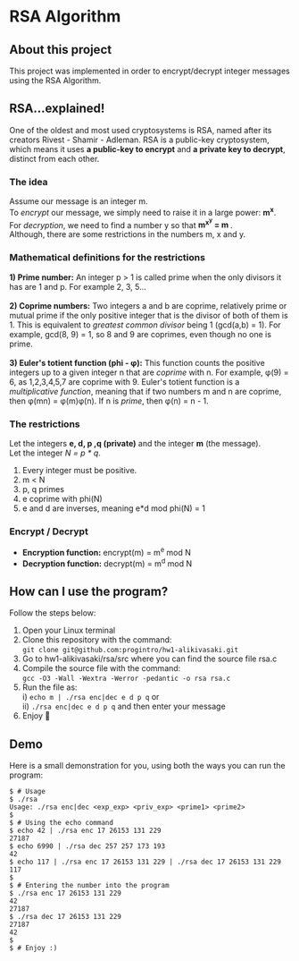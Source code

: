 # RSA Algorithm
## About this project
This project was implemented in order to encrypt/decrypt integer messages using the RSA Algorithm.

## RSA...explained!
One of the oldest and most used cryptosystems is RSA, named after its creators Rivest - Shamir - Adleman. 
RSA is a public-key cryptosystem, which means it uses <b>a public-key to encrypt</b> and <b>a private key to decrypt</b>, distinct from each other. </br>

### The idea
Assume our message is an integer m. </br>
To <i>encrypt</i> our message, we simply need to raise it in a large power: <b> m<sup>x</sup></b>. </br>
For <i>decryption</i>, we need to find a number y so that <b>m<sup>x<sup>y</sup></sup> = m </b>.  </br>
Although, there are some restrictions in the numbers m, x and y.

### Mathematical definitions for the restrictions
<b>1) Prime number:</b> An integer p > 1 is called prime when the only divisors it has are 1 and p. For example 2, 3, 5... </br></br>
<b>2) Coprime numbers:</b> Two integers a and b are coprime, relatively prime or mutual prime if the only positive integer that is the divisor of both of them is 1. This is equivalent to <i>greatest common divisor</i> being 1 (gcd(a,b) = 1). For example, gcd(8, 9) = 1, so 8 and 9 are coprimes, even though no one is prime.</br></br>
<b>3) Euler's totient function (phi - φ):</b> This function counts the positive integers up to a given integer n that are <i>coprime</i> with n. For example, φ(9) = 6, as 1,2,3,4,5,7 are coprime with 9. Euler's totient function is a <i>multiplicative function</i>, meaning that if two numbers m and n are coprime, then φ(mn) = φ(m)φ(n). If n is <i>prime</i>, then φ(n) = n - 1.
 
### The restrictions
Let the integers <b>e, d, p ,q (private)</b> and the integer <b>m</b> (the message). </br>
Let the integer <i>N = p * q</i>. </br>
1) Every integer must be positive. 
2) m < N
3) p, q primes
4) e coprime with phi(N)
5) e and d are inverses, meaning e*d mod phi(N) = 1

### Encrypt / Decrypt
- <b>Encryption function:</b> encrypt(m) = m<sup>e</sup> mod N
- <b>Decryption function:</b> decrypt(m) = m<sup>d</sup> mod N

## How can I use the program?
Follow the steps below: </br>
1) Open your Linux terminal
2) Clone this repository with the command: </br>
`git clone git@github.com:progintro/hw1-alikivasaki.git`
3) Go to hw1-alikivasaki/rsa/src where you can find the source file rsa.c
4) Compile the source file with the command: </br>
`gcc -O3 -Wall -Wextra -Werror -pedantic -o rsa rsa.c`
5) Run the file as: </br>
i) `echo m | ./rsa enc|dec e d p q` or </br>
ii) `./rsa enc|dec e d p q` and then enter your message
6) Enjoy 🙂

## Demo
Here is a small demonstration for you, using both the ways you can run the program:
```
$ # Usage
$ ./rsa 
Usage: ./rsa enc|dec <exp_exp> <priv_exp> <prime1> <prime2>
$
$ # Using the echo command
$ echo 42 | ./rsa enc 17 26153 131 229
27187
$ echo 6990 | ./rsa dec 257 257 173 193
42
$ echo 117 | ./rsa enc 17 26153 131 229 | ./rsa dec 17 26153 131 229
117
$
$ # Entering the number into the program
$ ./rsa enc 17 26153 131 229 
42
27187
$ ./rsa dec 17 26153 131 229
27187
42
$
$ # Enjoy :)

